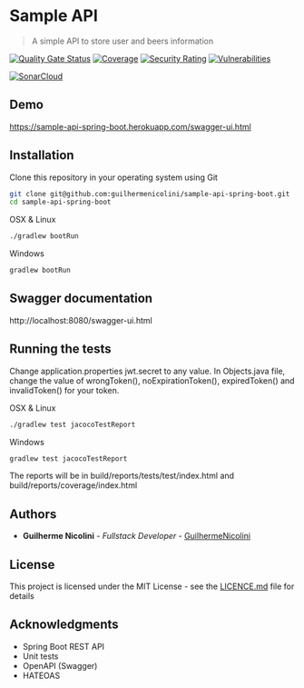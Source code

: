 # Sample API
> A simple API to store user and beers information

[![Quality Gate Status](https://sonarcloud.io/api/project_badges/measure?project=guilhermenicolini_sample-api-spring-boot&metric=alert_status)](https://sonarcloud.io/dashboard?id=guilhermenicolini_sample-api-spring-boot)
[![Coverage](https://sonarcloud.io/api/project_badges/measure?project=guilhermenicolini_sample-api-spring-boot&metric=coverage)](https://sonarcloud.io/dashboard?id=guilhermenicolini_sample-api-spring-boot)
[![Security Rating](https://sonarcloud.io/api/project_badges/measure?project=guilhermenicolini_sample-api-spring-boot&metric=security_rating)](https://sonarcloud.io/dashboard?id=guilhermenicolini_sample-api-spring-boot)
[![Vulnerabilities](https://sonarcloud.io/api/project_badges/measure?project=guilhermenicolini_sample-api-spring-boot&metric=vulnerabilities)](https://sonarcloud.io/dashboard?id=guilhermenicolini_sample-api-spring-boot)

[![SonarCloud](https://sonarcloud.io/images/project_badges/sonarcloud-white.svg)](https://sonarcloud.io/dashboard?id=guilhermenicolini_sample-api-spring-boot)

## Demo

https://sample-api-spring-boot.herokuapp.com/swagger-ui.html

## Installation

Clone this repository in your operating system using Git

```sh
git clone git@github.com:guilhermenicolini/sample-api-spring-boot.git
cd sample-api-spring-boot
```

OSX & Linux
```sh
./gradlew bootRun
```

Windows
```sh
gradlew bootRun 
```

## Swagger documentation

http://localhost:8080/swagger-ui.html

## Running the tests

Change application.properties jwt.secret to any value.
In Objects.java file, change the value of wrongToken(), noExpirationToken(), expiredToken() and invalidToken() for your token.

OSX & Linux
```sh
./gradlew test jacocoTestReport
```

Windows
```sh
gradlew test jacocoTestReport
```

The reports will be in build/reports/tests/test/index.html and build/reports/coverage/index.html

## Authors

* **Guilherme Nicolini** - *Fullstack Developer* - [GuilhermeNicolini](https://github.com/guilhermenicolini)

## License

This project is licensed under the MIT License - see the [LICENCE.md](LICENCE.md) file for details

## Acknowledgments

* Spring Boot REST API
* Unit tests
* OpenAPI (Swagger)
* HATEOAS